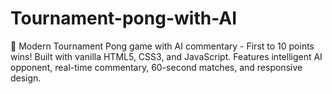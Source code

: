 # Tournament-pong-with-AI
🏓 Modern Tournament Pong game with AI commentary - First to 10 points wins! Built with vanilla HTML5, CSS3, and JavaScript. Features intelligent AI opponent, real-time commentary, 60-second matches, and responsive design.
